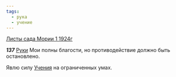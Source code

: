 ```yaml
---
tags:
  - рука
  - учение
---
```


[Листы сада Мории 1 1924г](https://127.0.0.1:4002/agni/1924)

___137___
[Руки](../../../tags/#рука) Мои полны благости, но противодействие должно быть остановлено.   

Явлю силу [Учения](../../../tags/#учение) на ограниченных умах.   

